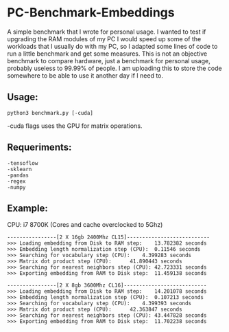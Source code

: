 # PC-Benchmark-Embeddings
A  simple benchmark that I wrote for personal usage. I wanted to test if upgrading the RAM modules of my PC I would speed up some of the workloads that I usually do with my PC, so I adapted some lines of code to run a little benchmark and get some measures. This is not an objective benchmark to compare hardware, just a benchmark for personal usage, probably useless to 99.99% of people. I am uploading this to store the code somewhere to be able to use it another day if I need to. 

## Usage:
```
python3 benchmark.py [-cuda]
```
-cuda flags uses the GPU for matrix operations. 

## Requeriments:

```
-tensoflow
-sklearn
-pandas
-regex
-numpy
```

## Example:
CPU: i7 8700K (Cores and cache overclocked to 5Ghz)
 
```
----------------[2 X 16gb 2400Mhz CL15]---------------------------
>>> Loading embedding from Disk to RAM step: 	13.782382 seconds
>>> Embedding length normalization step (CPU): 	0.11546 seconds
>>> Searching for vocabulary step (CPU): 	4.399283 seconds
>>> Matrix dot product step (CPU): 		41.890443 seconds
>>> Searching for nearest neighbors step (CPU): 42.723331 seconds
>>> Exporting embedding from RAM to Disk step: 	11.459138 seconds

----------------[2 X 8gb 3600Mhz CL16]---------------------------
>>> Loading embedding from Disk to RAM step: 	14.201078 seconds
>>> Embedding length normalization step (CPU): 	0.107213 seconds
>>> Searching for vocabulary step (CPU): 	4.399393 seconds
>>> Matrix dot product step (CPU): 		42.363847 seconds
>>> Searching for nearest neighbors step (CPU): 43.447828 seconds
>>> Exporting embedding from RAM to Disk step: 	11.702238 seconds
```
